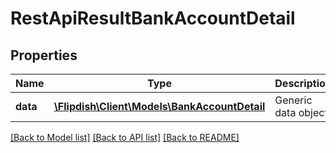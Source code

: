 # RestApiResultBankAccountDetail

## Properties
Name | Type | Description | Notes
------------ | ------------- | ------------- | -------------
**data** | [**\Flipdish\Client\Models\BankAccountDetail**](BankAccountDetail.md) | Generic data object. | 

[[Back to Model list]](../README.md#documentation-for-models) [[Back to API list]](../README.md#documentation-for-api-endpoints) [[Back to README]](../README.md)


